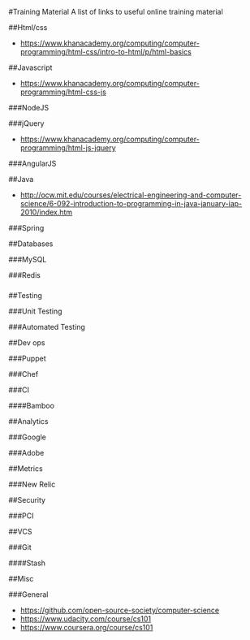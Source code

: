 #Training Material
A list of links to useful online training material

##Html/css
* https://www.khanacademy.org/computing/computer-programming/html-css/intro-to-html/p/html-basics

##Javascript
* https://www.khanacademy.org/computing/computer-programming/html-css-js

###NodeJS

###jQuery
* https://www.khanacademy.org/computing/computer-programming/html-js-jquery

###AngularJS

##Java
* http://ocw.mit.edu/courses/electrical-engineering-and-computer-science/6-092-introduction-to-programming-in-java-january-iap-2010/index.htm

###Spring

##Databases

###MySQL

###Redis

###

##Testing

###Unit Testing

###Automated Testing

##Dev ops

###Puppet

###Chef

###CI

####Bamboo

##Analytics

###Google

###Adobe

##Metrics

###New Relic

##Security

###PCI

##VCS

###Git

####Stash

##Misc

###General
* https://github.com/open-source-society/computer-science
* https://www.udacity.com/course/cs101
* https://www.coursera.org/course/cs101


